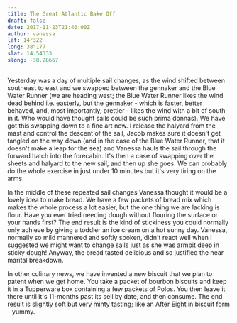 ```yaml
---
title: The Great Atlantic Bake Off
draft: false
date: 2017-11-23T21:40:00Z
author: vanessa
lat: 14°322
long: 38°177
slat: 14.54333
slong: -38.28667
---
```

Yesterday was a day of multiple sail changes, as the wind shifted between
southeast to east and we swapped between the gennaker
and the Blue Water Runner (we are heading west; the Blue Water Runner likes
the wind dead behind i.e. easterly, but the gennaker -
which is faster, better behaved, and, most importantly, prettier - likes
the wind with a bit of south in it. Who would have thought sails could
be such prima donnas). We have got this swapping down to a fine art now. I
release the halyard from the mast and control the descent of
the sail, Jacob makes sure it doesn't get tangled on the way down (and in
the case of the Blue Water Runner, that it doesn't make a leap
for the sea) and Vanessa hauls the sail through the forward hatch into the
forecabin. It's then a case of swapping over the sheets and
halyard to the new sail, and then up she goes. We can probably do the whole
exercise in just under 10 minutes but it's very tiring on the
arms.

In the middle of these repeated sail changes Vanessa thought it would be a
lovely idea to make bread. We have a few packets of bread
mix which makes the whole process a lot easier, but the one thing we are
lacking is flour. Have you ever tried needing dough without
flouring the surface or your hands first? The end result is the kind of
stickiness you could normally only achieve by giving a toddler an ice
cream on a hot sunny day. Vanessa, normally so mild mannered and softly
spoken, didn't react well when I suggested we might want to
change sails just as she was armpit deep in sticky dough! Anyway, the bread
tasted delicious and so justified the near marital breakdown.

In other culinary news, we have invented a new biscuit that we plan to
patent when we get home. You take a packet of bourbon biscuits
and keep it in a Tupperware box containing a few packets of Polos. You then
leave it there until it's 11-months past its sell by date, and
then consume. The end result is slightly soft but very minty tasting; like
an After Eight in biscuit form - yummy.



